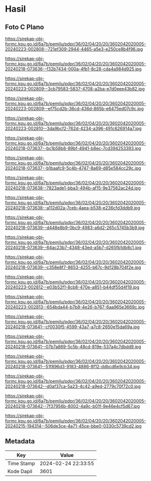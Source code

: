 # Hasil

## Foto C Plano

https://sirekap-obj-formc.kpu.go.id/6a7b/pemilu/pdpr/36/02/04/20/20/3602042020005-20240223-002808--721ef309-2944-4465-a5e3-e250ce8b4f96.jpg

https://sirekap-obj-formc.kpu.go.id/6a7b/pemilu/pdpr/36/02/04/20/20/3602042020005-20240218-073636--f32b7434-000a-4fb1-8c28-cda4a984d925.jpg

https://sirekap-obj-formc.kpu.go.id/6a7b/pemilu/pdpr/36/02/04/20/20/3602042020005-20240223-002809--3cb79583-5837-4708-a2ba-e7d0eee43b82.jpg

https://sirekap-obj-formc.kpu.go.id/6a7b/pemilu/pdpr/36/02/04/20/20/3602042020005-20240223-002809--ef75cd2b-36cd-436d-865b-e6475ed07c9c.jpg

https://sirekap-obj-formc.kpu.go.id/6a7b/pemilu/pdpr/36/02/04/20/20/3602042020005-20240223-002810--3da9bcf2-762d-4234-a396-491c626914a7.jpg

https://sirekap-obj-formc.kpu.go.id/6a7b/pemilu/pdpr/36/02/04/20/20/3602042020005-20240218-073637--bc1b58b8-89bf-4941-b8ec-7cd394253393.jpg

https://sirekap-obj-formc.kpu.go.id/6a7b/pemilu/pdpr/36/02/04/20/20/3602042020005-20240218-073637--b1baafc9-5c4b-4747-8a69-d85e584cc29c.jpg

https://sirekap-obj-formc.kpu.go.id/6a7b/pemilu/pdpr/36/02/04/20/20/3602042020005-20240218-073638--7823ade1-bba3-494b-af15-9e37562ac24d.jpg

https://sirekap-obj-formc.kpu.go.id/6a7b/pemilu/pdpr/36/02/04/20/20/3602042020005-20240218-073638--a112d02a-7ceb-4aea-b538-e236cfd3ddb9.jpg

https://sirekap-obj-formc.kpu.go.id/6a7b/pemilu/pdpr/36/02/04/20/20/3602042020005-20240218-073639--d448e8b9-0bc9-4983-a6d2-265c5745b3b9.jpg

https://sirekap-obj-formc.kpu.go.id/6a7b/pemilu/pdpr/36/02/04/20/20/3602042020005-20240218-073639--64ac23b7-4348-43ed-a5b7-d265fb1db8c1.jpg

https://sirekap-obj-formc.kpu.go.id/6a7b/pemilu/pdpr/36/02/04/20/20/3602042020005-20240218-073639--c358e8f7-8653-4255-b67c-9d128b704f2e.jpg

https://sirekap-obj-formc.kpu.go.id/6a7b/pemilu/pdpr/36/02/04/20/20/3602042020005-20240223-002812--e03b52f1-8cb8-470e-a851-b44df55d4f19.jpg

https://sirekap-obj-formc.kpu.go.id/6a7b/pemilu/pdpr/36/02/04/20/20/3602042020005-20240223-002813--654bda44-b7b8-4e26-b767-6aa965e3669c.jpg

https://sirekap-obj-formc.kpu.go.id/6a7b/pemilu/pdpr/36/02/04/20/20/3602042020005-20240218-073641--cf0030f5-4599-43a7-a7c8-2650e15da69a.jpg

https://sirekap-obj-formc.kpu.go.id/6a7b/pemilu/pdpr/36/02/04/20/20/3602042020005-20240218-073641--07b7a869-5c5b-48cd-819e-537a4c7dbdd9.jpg

https://sirekap-obj-formc.kpu.go.id/6a7b/pemilu/pdpr/36/02/04/20/20/3602042020005-20240218-073641--51f896d3-9183-4886-8f12-ddbcd6e9cb34.jpg

https://sirekap-obj-formc.kpu.go.id/6a7b/pemilu/pdpr/36/02/04/20/20/3602042020005-20240218-073642--d0af37ca-5a23-4c42-a9ed-2779c70f72c0.jpg

https://sirekap-obj-formc.kpu.go.id/6a7b/pemilu/pdpr/36/02/04/20/20/3602042020005-20240218-073642--7f37956b-8002-4a9c-b01f-9e46e4cf5d67.jpg

https://sirekap-obj-formc.kpu.go.id/6a7b/pemilu/pdpr/36/02/04/20/20/3602042020005-20240215-194314--506de3ce-4a71-45ce-bbe0-0330c5739cd2.jpg


## Metadata

| Key        | Value               |
| ---------- | ------------------- |
| Time Stamp | 2024-02-24 22:33:55 |
| Kode Dapil | 3601                |



